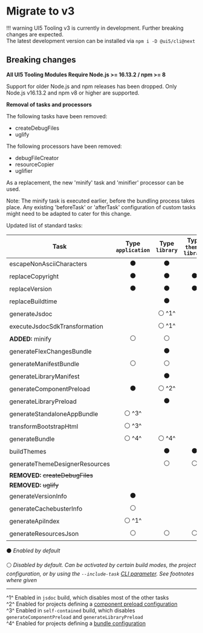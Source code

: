 # Migrate to v3

!!! warning
    UI5 Tooling v3 is currently in development. Further breaking changes are expected.  
    The latest development version can be installed via `npm i -D @ui5/cli@next`

## Breaking changes

**All UI5 Tooling Modules Require Node.js >= 16.13.2 / npm >= 8**

Support for older Node.js and npm releases has been dropped.
Only Node.js v16.13.2 and npm v8 or higher are supported.

**Removal of tasks and processors**

The following tasks have been removed:

- createDebugFiles
- uglify

The following processors have been removed:

- debugFileCreator
- resourceCopier
- uglifier

As a replacement, the new 'minify' task and 'minifier' processor can be
used.

Note: The minify task is executed earlier, before the bundling
process takes place. Any existing 'beforeTask' or 'afterTask' configuration of
custom tasks might need to be adapted to cater for this change.

Updated list of standard tasks:

| Task | Type `application` | Type `library` | Type `theme-library` |
| ---- | :----: | :----: | :----: |
| escapeNonAsciiCharacters | ⚫️ | ⚫️ |  |
| replaceCopyright | ⚫️ | ⚫️ | ⚫️ |
| replaceVersion | ⚫️ | ⚫️ | ⚫️ |
| replaceBuildtime |  | ⚫️ |  |
| generateJsdoc |  | ⚪️ ^1^ |  |
| executeJsdocSdkTransformation |  | ⚪️ ^1^ |  |
| **ADDED:** minify | ⚪️ | ⚪️ |  |
| generateFlexChangesBundle |  | ⚫️ |  |
| generateManifestBundle | ⚪️ | ⚪️ |  |
| generateLibraryManifest |  | ⚫️ |  |
| generateComponentPreload | ⚫️ | ⚪️ ^2^ |  |
| generateLibraryPreload |  | ⚫️ |  |
| generateStandaloneAppBundle | ⚪️ ^3^ |  |  |
| transformBootstrapHtml | ⚪️ ^3^ |  |  |
| generateBundle | ⚪️ ^4^ | ⚪️ ^4^ |  |
| buildThemes |  | ⚫️ | ⚫️ |
| generateThemeDesignerResources |  | ⚪️ | ⚪️ |
| **REMOVED:** ~~createDebugFiles~~ |  |  |  |
| **REMOVED:** ~~uglify~~ |  |  |  |
| generateVersionInfo | ⚫️ |  |  |
| generateCachebusterInfo | ⚪️ |  |  |
| generateApiIndex | ⚪️ ^1^ |  |  |
| generateResourcesJson | ⚪️ | ⚪️ | ⚪️ |

⚫️ *Enabled by default*

⚪️ *Disabled by default. Can be activated by certain build modes, the project configuration, or by using the `--include-task` [CLI parameter](../pages/CLI.md#ui5-build). See footnotes where given* 

---

^1^ Enabled in `jsdoc` build, which disables most of the other tasks  
^2^ Enabled for projects defining a [component preload configuration](../pages/Configuration.md#component-preload-generation)  
^3^ Enabled in `self-contained` build, which disables `generateComponentPreload` and `generateLibraryPreload`  
^4^ Enabled for projects defining a [bundle configuration](../pages/Configuration.md#custom-bundling)  
